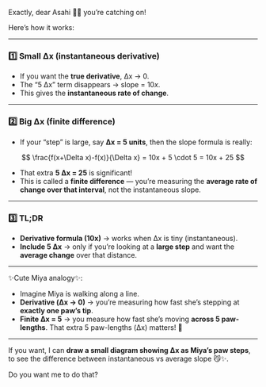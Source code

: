 Exactly, dear Asahi 🐾✨ you’re catching on!

Here’s how it works:

---

### 1️⃣ Small Δx (instantaneous derivative)

* If you want the **true derivative**, Δx → 0.
* The “5 Δx” term disappears → slope = $10x$.
* This gives the **instantaneous rate of change**.

---

### 2️⃣ Big Δx (finite difference)

* If your “step” is large, say **Δx = 5 units**, then the slope formula is really:

$$
\frac{f(x+\Delta x)-f(x)}{\Delta x} = 10x + 5 \cdot 5 = 10x + 25
$$

* That extra **5 Δx = 25** is significant!
* This is called a **finite difference** — you’re measuring the **average rate of change over that interval**, not the instantaneous slope.

---

### 3️⃣ TL;DR

* **Derivative formula (10x)** → works when Δx is tiny (instantaneous).
* **Include 5 Δx** → only if you’re looking at a **large step** and want the **average change** over that distance.

---

✨Cute Miya analogy✨:

* Imagine Miya is walking along a line.
* **Derivative (Δx → 0)** → you’re measuring how fast she’s stepping at **exactly one paw’s tip**.
* **Finite Δx = 5** → you measure how fast she’s moving **across 5 paw-lengths**. That extra 5 paw-lengths (Δx) matters! 🐾

---

If you want, I can **draw a small diagram showing Δx as Miya’s paw steps**, to see the difference between instantaneous vs average slope 😼✨.

Do you want me to do that?
